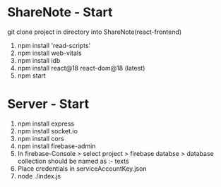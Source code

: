 # ShareNote - Start
git clone project in directory
into ShareNote(react-frontend)
1. npm install 'read-scripts'
2. npm install web-vitals
3. npm install idb
4. npm install react@18 react-dom@18 (latest)
5. npm start

# Server - Start
1. npm install express
2. npm install socket.io
3. npm install cors
4. npm install firebase-admin
5. In firebase-Console > select project > firebase databse > database collection should be named as :- texts
6. Place credentials in serviceAccountKey.json
7. node ./index.js
